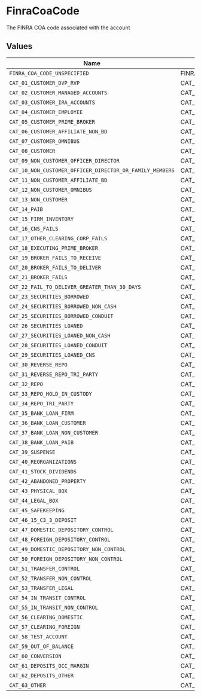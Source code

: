 # FinraCoaCode

The FINRA COA code associated with the account


## Values

| Name                                                     | Value                                                    |
| -------------------------------------------------------- | -------------------------------------------------------- |
| `FINRA_COA_CODE_UNSPECIFIED`                             | FINRA_COA_CODE_UNSPECIFIED                               |
| `CAT_01_CUSTOMER_DVP_RVP`                                | CAT_01_CUSTOMER_DVP_RVP                                  |
| `CAT_02_CUSTOMER_MANAGED_ACCOUNTS`                       | CAT_02_CUSTOMER_MANAGED_ACCOUNTS                         |
| `CAT_03_CUSTOMER_IRA_ACCOUNTS`                           | CAT_03_CUSTOMER_IRA_ACCOUNTS                             |
| `CAT_04_CUSTOMER_EMPLOYEE`                               | CAT_04_CUSTOMER_EMPLOYEE                                 |
| `CAT_05_CUSTOMER_PRIME_BROKER`                           | CAT_05_CUSTOMER_PRIME_BROKER                             |
| `CAT_06_CUSTOMER_AFFILIATE_NON_BD`                       | CAT_06_CUSTOMER_AFFILIATE_NON_BD                         |
| `CAT_07_CUSTOMER_OMNIBUS`                                | CAT_07_CUSTOMER_OMNIBUS                                  |
| `CAT_08_CUSTOMER`                                        | CAT_08_CUSTOMER                                          |
| `CAT_09_NON_CUSTOMER_OFFICER_DIRECTOR`                   | CAT_09_NON_CUSTOMER_OFFICER_DIRECTOR                     |
| `CAT_10_NON_CUSTOMER_OFFICER_DIRECTOR_OR_FAMILY_MEMBERS` | CAT_10_NON_CUSTOMER_OFFICER_DIRECTOR_OR_FAMILY_MEMBERS   |
| `CAT_11_NON_CUSTOMER_AFFILIATE_BD`                       | CAT_11_NON_CUSTOMER_AFFILIATE_BD                         |
| `CAT_12_NON_CUSTOMER_OMNIBUS`                            | CAT_12_NON_CUSTOMER_OMNIBUS                              |
| `CAT_13_NON_CUSTOMER`                                    | CAT_13_NON_CUSTOMER                                      |
| `CAT_14_PAIB`                                            | CAT_14_PAIB                                              |
| `CAT_15_FIRM_INVENTORY`                                  | CAT_15_FIRM_INVENTORY                                    |
| `CAT_16_CNS_FAILS`                                       | CAT_16_CNS_FAILS                                         |
| `CAT_17_OTHER_CLEARING_CORP_FAILS`                       | CAT_17_OTHER_CLEARING_CORP_FAILS                         |
| `CAT_18_EXECUTING_PRIME_BROKER`                          | CAT_18_EXECUTING_PRIME_BROKER                            |
| `CAT_19_BROKER_FAILS_TO_RECEIVE`                         | CAT_19_BROKER_FAILS_TO_RECEIVE                           |
| `CAT_20_BROKER_FAILS_TO_DELIVER`                         | CAT_20_BROKER_FAILS_TO_DELIVER                           |
| `CAT_21_BROKER_FAILS`                                    | CAT_21_BROKER_FAILS                                      |
| `CAT_22_FAIL_TO_DELIVER_GREATER_THAN_30_DAYS`            | CAT_22_FAIL_TO_DELIVER_GREATER_THAN_30_DAYS              |
| `CAT_23_SECURITIES_BORROWED`                             | CAT_23_SECURITIES_BORROWED                               |
| `CAT_24_SECURITIES_BORROWED_NON_CASH`                    | CAT_24_SECURITIES_BORROWED_NON_CASH                      |
| `CAT_25_SECURITIES_BORROWED_CONDUIT`                     | CAT_25_SECURITIES_BORROWED_CONDUIT                       |
| `CAT_26_SECURITIES_LOANED`                               | CAT_26_SECURITIES_LOANED                                 |
| `CAT_27_SECURITIES_LOANED_NON_CASH`                      | CAT_27_SECURITIES_LOANED_NON_CASH                        |
| `CAT_28_SECURITIES_LOANED_CONDUIT`                       | CAT_28_SECURITIES_LOANED_CONDUIT                         |
| `CAT_29_SECURITIES_LOANED_CNS`                           | CAT_29_SECURITIES_LOANED_CNS                             |
| `CAT_30_REVERSE_REPO`                                    | CAT_30_REVERSE_REPO                                      |
| `CAT_31_REVERSE_REPO_TRI_PARTY`                          | CAT_31_REVERSE_REPO_TRI_PARTY                            |
| `CAT_32_REPO`                                            | CAT_32_REPO                                              |
| `CAT_33_REPO_HOLD_IN_CUSTODY`                            | CAT_33_REPO_HOLD_IN_CUSTODY                              |
| `CAT_34_REPO_TRI_PARTY`                                  | CAT_34_REPO_TRI_PARTY                                    |
| `CAT_35_BANK_LOAN_FIRM`                                  | CAT_35_BANK_LOAN_FIRM                                    |
| `CAT_36_BANK_LOAN_CUSTOMER`                              | CAT_36_BANK_LOAN_CUSTOMER                                |
| `CAT_37_BANK_LOAN_NON_CUSTOMER`                          | CAT_37_BANK_LOAN_NON_CUSTOMER                            |
| `CAT_38_BANK_LOAN_PAIB`                                  | CAT_38_BANK_LOAN_PAIB                                    |
| `CAT_39_SUSPENSE`                                        | CAT_39_SUSPENSE                                          |
| `CAT_40_REORGANIZATIONS`                                 | CAT_40_REORGANIZATIONS                                   |
| `CAT_41_STOCK_DIVIDENDS`                                 | CAT_41_STOCK_DIVIDENDS                                   |
| `CAT_42_ABANDONED_PROPERTY`                              | CAT_42_ABANDONED_PROPERTY                                |
| `CAT_43_PHYSICAL_BOX`                                    | CAT_43_PHYSICAL_BOX                                      |
| `CAT_44_LEGAL_BOX`                                       | CAT_44_LEGAL_BOX                                         |
| `CAT_45_SAFEKEEPING`                                     | CAT_45_SAFEKEEPING                                       |
| `CAT_46_15_C3_3_DEPOSIT`                                 | CAT_46_15C3_3_DEPOSIT                                    |
| `CAT_47_DOMESTIC_DEPOSITORY_CONTROL`                     | CAT_47_DOMESTIC_DEPOSITORY_CONTROL                       |
| `CAT_48_FOREIGN_DEPOSITORY_CONTROL`                      | CAT_48_FOREIGN_DEPOSITORY_CONTROL                        |
| `CAT_49_DOMESTIC_DEPOSITORY_NON_CONTROL`                 | CAT_49_DOMESTIC_DEPOSITORY_NON_CONTROL                   |
| `CAT_50_FOREIGN_DEPOSITORY_NON_CONTROL`                  | CAT_50_FOREIGN_DEPOSITORY_NON_CONTROL                    |
| `CAT_51_TRANSFER_CONTROL`                                | CAT_51_TRANSFER_CONTROL                                  |
| `CAT_52_TRANSFER_NON_CONTROL`                            | CAT_52_TRANSFER_NON_CONTROL                              |
| `CAT_53_TRANSFER_LEGAL`                                  | CAT_53_TRANSFER_LEGAL                                    |
| `CAT_54_IN_TRANSIT_CONTROL`                              | CAT_54_IN_TRANSIT_CONTROL                                |
| `CAT_55_IN_TRANSIT_NON_CONTROL`                          | CAT_55_IN_TRANSIT_NON_CONTROL                            |
| `CAT_56_CLEARING_DOMESTIC`                               | CAT_56_CLEARING_DOMESTIC                                 |
| `CAT_57_CLEARING_FOREIGN`                                | CAT_57_CLEARING_FOREIGN                                  |
| `CAT_58_TEST_ACCOUNT`                                    | CAT_58_TEST_ACCOUNT                                      |
| `CAT_59_OUT_OF_BALANCE`                                  | CAT_59_OUT_OF_BALANCE                                    |
| `CAT_60_CONVERSION`                                      | CAT_60_CONVERSION                                        |
| `CAT_61_DEPOSITS_OCC_MARGIN`                             | CAT_61_DEPOSITS_OCC_MARGIN                               |
| `CAT_62_DEPOSITS_OTHER`                                  | CAT_62_DEPOSITS_OTHER                                    |
| `CAT_63_OTHER`                                           | CAT_63_OTHER                                             |